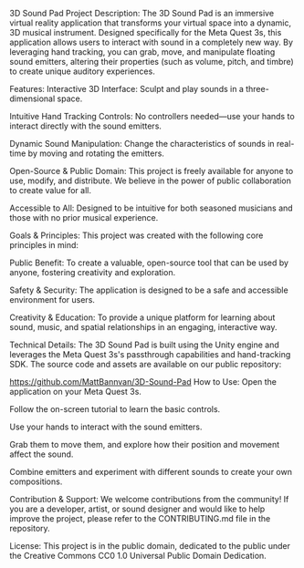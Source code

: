 3D Sound Pad
Project Description:
The 3D Sound Pad is an immersive virtual reality application that transforms your virtual space into a dynamic, 3D musical instrument. Designed specifically for the Meta Quest 3s, this application allows users to interact with sound in a completely new way. By leveraging hand tracking, you can grab, move, and manipulate floating sound emitters, altering their properties (such as volume, pitch, and timbre) to create unique auditory experiences.

Features:
Interactive 3D Interface: Sculpt and play sounds in a three-dimensional space.

Intuitive Hand Tracking Controls: No controllers needed—use your hands to interact directly with the sound emitters.

Dynamic Sound Manipulation: Change the characteristics of sounds in real-time by moving and rotating the emitters.

Open-Source & Public Domain: This project is freely available for anyone to use, modify, and distribute. We believe in the power of public collaboration to create value for all.

Accessible to All: Designed to be intuitive for both seasoned musicians and those with no prior musical experience.

Goals & Principles:
This project was created with the following core principles in mind:

Public Benefit: To create a valuable, open-source tool that can be used by anyone, fostering creativity and exploration.

Safety & Security: The application is designed to be a safe and accessible environment for users.

Creativity & Education: To provide a unique platform for learning about sound, music, and spatial relationships in an engaging, interactive way.

Technical Details:
The 3D Sound Pad is built using the Unity engine and leverages the Meta Quest 3s's passthrough capabilities and hand-tracking SDK. The source code and assets are available on our public repository:

https://github.com/MattBannvan/3D-Sound-Pad
How to Use:
Open the application on your Meta Quest 3s.

Follow the on-screen tutorial to learn the basic controls.

Use your hands to interact with the sound emitters.

Grab them to move them, and explore how their position and movement affect the sound.

Combine emitters and experiment with different sounds to create your own compositions.

Contribution & Support:
We welcome contributions from the community! If you are a developer, artist, or sound designer and would like to help improve the project, please refer to the CONTRIBUTING.md file in the repository.

License:
This project is in the public domain, dedicated to the public under the Creative Commons CC0 1.0 Universal Public Domain Dedication.
